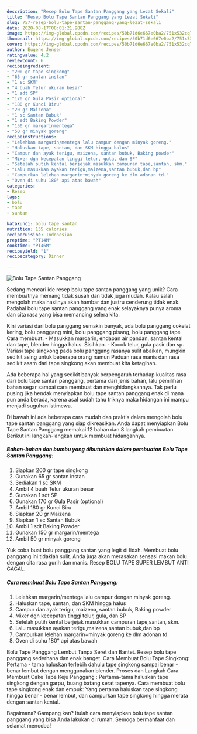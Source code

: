 ```yaml
---
description: "Resep Bolu Tape Santan Panggang yang Lezat Sekali"
title: "Resep Bolu Tape Santan Panggang yang Lezat Sekali"
slug: 757-resep-bolu-tape-santan-panggang-yang-lezat-sekali
date: 2020-08-17T08:01:21.988Z
image: https://img-global.cpcdn.com/recipes/50b71d6e667e0ba2/751x532cq70/bolu-tape-santan-panggang-foto-resep-utama.jpg
thumbnail: https://img-global.cpcdn.com/recipes/50b71d6e667e0ba2/751x532cq70/bolu-tape-santan-panggang-foto-resep-utama.jpg
cover: https://img-global.cpcdn.com/recipes/50b71d6e667e0ba2/751x532cq70/bolu-tape-santan-panggang-foto-resep-utama.jpg
author: Eugene Jensen
ratingvalue: 4.2
reviewcount: 6
recipeingredient:
- "200 gr tape singkong"
- "65 gr santan instan"
- "1 sc SKM"
- "4 buah Telur ukuran besar"
- "1 sdt SP"
- "170 gr Gula Pasir optional"
- "180 gr Kunci Biru"
- "20 gr Maizena"
- "1 sc Santan Bubuk"
- "1 sdt Baking Powder"
- "150 gr margarinmentega"
- "50 gr minyak goreng"
recipeinstructions:
- "Lelehkan margarin/mentega lalu campur dengan minyak goreng."
- "Haluskan tape, santan, dan SKM hingga halus"
- "Campur dan ayak terigu, maizena, santan bubuk, Baking powder"
- "Mixer dgn kecepatan tinggi telur, gula, dan SP"
- "Setelah putih kental berjejak masukkan campuran tape,santan, skm."
- "Lalu masukkan ayakan terigu,maizena,santan bubuk,dan bp"
- "Campurkan lelehan margarin+minyak goreng ke dlm adonan td."
- "Oven di suhu 180° api atas bawah"
categories:
- Resep
tags:
- bolu
- tape
- santan

katakunci: bolu tape santan 
nutrition: 135 calories
recipecuisine: Indonesian
preptime: "PT14M"
cooktime: "PT46M"
recipeyield: "1"
recipecategory: Dinner

---
```



![Bolu Tape Santan Panggang](https://img-global.cpcdn.com/recipes/50b71d6e667e0ba2/751x532cq70/bolu-tape-santan-panggang-foto-resep-utama.jpg)

Sedang mencari ide resep bolu tape santan panggang yang unik? Cara membuatnya memang tidak susah dan tidak juga mudah. Kalau salah mengolah maka hasilnya akan hambar dan justru cenderung tidak enak. Padahal bolu tape santan panggang yang enak selayaknya punya aroma dan cita rasa yang bisa memancing selera kita.

Kini variasi dari bolu panggang semakin banyak, ada bolu panggang cokelat kering, bolu panggang mini, bolu panggang pisang, bolu panggang tape Cara membuat: - Masukkan margarin, endapan air pandan, santan kental dan tape, blender hingga halus. Sisihkan. - Kocok telur, gula pasir dan sp. Variasi tape singkong pada bolu panggang rasanya sulit abaikan, mungkin sedikit asing untuk beberapa orang namun Paduan rasa manis dan rasa sedikit asam dari tape singkong akan membuat kita ketagihan.

Ada beberapa hal yang sedikit banyak berpengaruh terhadap kualitas rasa dari bolu tape santan panggang, pertama dari jenis bahan, lalu pemilihan bahan segar sampai cara membuat dan menghidangkannya. Tak perlu pusing jika hendak menyiapkan bolu tape santan panggang enak di mana pun anda berada, karena asal sudah tahu triknya maka hidangan ini mampu menjadi suguhan istimewa.


Di bawah ini ada beberapa cara mudah dan praktis dalam mengolah bolu tape santan panggang yang siap dikreasikan. Anda dapat menyiapkan Bolu Tape Santan Panggang memakai 12 bahan dan 8 langkah pembuatan. Berikut ini langkah-langkah untuk membuat hidangannya.

<!--inarticleads1-->

##### Bahan-bahan dan bumbu yang dibutuhkan dalam pembuatan Bolu Tape Santan Panggang:

1. Siapkan 200 gr tape singkong
1. Gunakan 65 gr santan instan
1. Sediakan 1 sc SKM
1. Ambil 4 buah Telur ukuran besar
1. Gunakan 1 sdt SP
1. Gunakan 170 gr Gula Pasir (optional)
1. Ambil 180 gr Kunci Biru
1. Siapkan 20 gr Maizena
1. Siapkan 1 sc Santan Bubuk
1. Ambil 1 sdt Baking Powder
1. Gunakan 150 gr margarin/mentega
1. Ambil 50 gr minyak goreng


Yuk coba buat bolu panggang santan yang legit di lidah. Membuat bolu panggang ini tidaklah sulit. Anda juga akan merasakan sensasi makan bolu dengan cita rasa gurih dan manis. Resep BOLU TAPE SUPER LEMBUT ANTI GAGAL. 

<!--inarticleads2-->

##### Cara membuat Bolu Tape Santan Panggang:

1. Lelehkan margarin/mentega lalu campur dengan minyak goreng.
1. Haluskan tape, santan, dan SKM hingga halus
1. Campur dan ayak terigu, maizena, santan bubuk, Baking powder
1. Mixer dgn kecepatan tinggi telur, gula, dan SP
1. Setelah putih kental berjejak masukkan campuran tape,santan, skm.
1. Lalu masukkan ayakan terigu,maizena,santan bubuk,dan bp
1. Campurkan lelehan margarin+minyak goreng ke dlm adonan td.
1. Oven di suhu 180° api atas bawah


Bolu Tape Panggang Lembut Tanpa Seret dan Bantet. Resep bolu tape panggang sederhana dan enak banget. Cara Membuat Bolu Tape Singkong: Pertama - tama haluskan terlebih dahulu tape singkong sampai benar - benar lembut dengan menggunakan blender. Proses dan Langkah Cara Membuat Cake Tape Keju Panggang : Pertama-tama haluskan tape singkong dengan garpu, buang batang serat tapenya. Cara membuat bolu tape singkong enak dan empuk: Yang pertama haluskan tape singkong hingga benar - benar lembut, dan campurkan tape singkong hingga merata dengan santan kental. 

Bagaimana? Gampang kan? Itulah cara menyiapkan bolu tape santan panggang yang bisa Anda lakukan di rumah. Semoga bermanfaat dan selamat mencoba!
